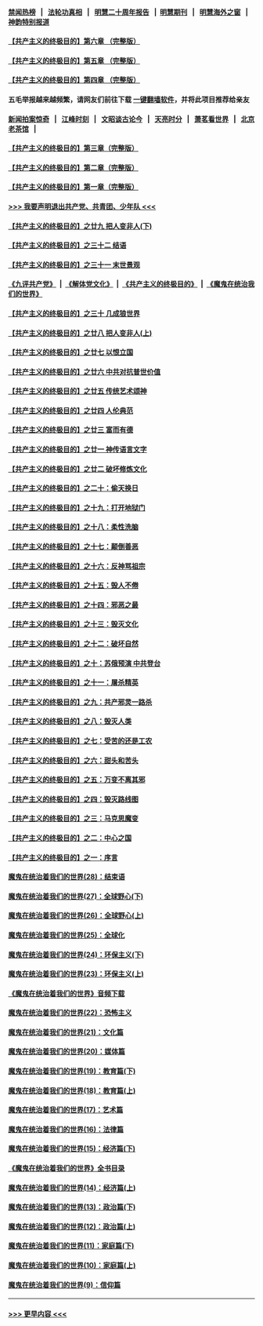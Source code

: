 #### [禁闻热榜](热点新闻.md?=0)  &nbsp;&nbsp;|&nbsp;&nbsp; [法轮功真相](https://github.com/gfw-breaker/truth/blob/master/README.md?=0) &nbsp;&nbsp;|&nbsp;&nbsp; [明慧二十周年报告](https://github.com/gfw-breaker/mh-reports/blob/master/README.md?=0) &nbsp;&nbsp;|&nbsp;&nbsp;[明慧期刊](https://github.com/gfw-breaker/mh-qikan) &nbsp;&nbsp;|&nbsp;&nbsp; [明慧海外之窗](https://github.com/gfw-breaker/mh-news/blob/master/README.md?=0) &nbsp;&nbsp;|&nbsp;&nbsp; [神韵特别报道](https://github.com/gfw-breaker/mh-news/blob/master/shenyun.md?=0)
#### [【共产主义的终极目的】第六章 （完整版）](../pages/nsc422/n11428913.md?t=03140231) 
#### [【共产主义的终极目的】第五章 （完整版）](../pages/nsc422/n11428912.md?t=03140231) 
#### [【共产主义的终极目的】第四章 （完整版）](../pages/nsc422/n11428907.md?t=03140231) 
#### 五毛举报越来越频繁，请网友们前往下载 [一键翻墙软件](https://github.com/gfw-breaker/ssr-accounts)，并将此项目推荐给亲友
#### [新闻拍案惊奇](https://github.com/gfw-breaker/banned-news/blob/master/pages/link4.md) &nbsp;&nbsp;|&nbsp;&nbsp; [江峰时刻](https://github.com/gfw-breaker/banned-news/blob/master/pages/link4.md) &nbsp;&nbsp;|&nbsp;&nbsp; [文昭谈古论今](https://github.com/gfw-breaker/banned-news/blob/master/pages/link4.md) &nbsp;&nbsp;|&nbsp;&nbsp; [天亮时分](https://github.com/gfw-breaker/banned-news/blob/master/pages/link4.md) &nbsp;&nbsp;|&nbsp;&nbsp; [萧茗看世界](https://github.com/gfw-breaker/banned-news/blob/master/pages/link4.md) &nbsp;&nbsp;|&nbsp;&nbsp; [北京老茶馆](https://github.com/gfw-breaker/banned-news/blob/master/pages/link4.md) &nbsp;&nbsp;|&nbsp;&nbsp; 
#### [【共产主义的终极目的】第三章（完整版）](../pages/nsc422/n11428848.md?t=03140231) 
#### [【共产主义的终极目的】第二章（完整版）](../pages/nsc422/n11428831.md?t=03140231) 
#### [【共产主义的终极目的】第一章（完整版）](../pages/nsc422/n11417651.md?t=03140231) 
#### [>>> 我要声明退出共产党、共青团、少年队 <<<](https://github.com/begood0513/goodnews/blob/master/quit/letter.md) 
#### [【共产主义的终极目的】之廿九 把人变非人(下)](../pages/nsc422/n11344140.md?t=03140231) 
#### [【共产主义的终极目的】之三十二 结语](../pages/nsc422/n11360535.md?t=03140231) 
#### [【共产主义的终极目的】之三十一 末世景观](../pages/nsc422/n11351129.md?t=03140231) 
#### [《九评共产党》](https://github.com/begood0513/9ping.md/blob/master/README.md) &nbsp;|&nbsp; [《解体党文化》](../../../../jtdwh.md/blob/master/README.md)  &nbsp;|&nbsp; [《共产主义的终极目的》](../../../../gczydzjmd.md/blob/master/README.md) &nbsp;|&nbsp; [《魔鬼在统治我们的世界》](../../../../mgztzwmdsj.md/blob/master/README.md) 
#### [【共产主义的终极目的】之三十 几成狼世界](../pages/nsc422/n11348280.md?t=03140231) 
#### [【共产主义的终极目的】之廿八 把人变非人(上)](../pages/nsc422/n11340492.md?t=03140231) 
#### [【共产主义的终极目的】之廿七 以恨立国](../pages/nsc422/n11336944.md?t=03140231) 
#### [【共产主义的终极目的】之廿六 中共对抗普世价值](../pages/nsc422/n11324785.md?t=03140231) 
#### [【共产主义的终极目的】之廿五 传统艺术颂神](../pages/nsc422/n11296396.md?t=03140231) 
#### [【共产主义的终极目的】之廿四 人伦典范](../pages/nsc422/n11296397.md?t=03140231) 
#### [【共产主义的终极目的】之廿三 富而有德](../pages/nsc422/n11283598.md?t=03140231) 
#### [【共产主义的终极目的】之廿一 神传语言文字](../pages/nsc422/n11263265.md?t=03140231) 
#### [【共产主义的终极目的】之廿二 破坏修炼文化](../pages/nsc422/n11245728.md?t=03140231) 
#### [【共产主义的终极目的】之二十：偷天换日](../pages/nsc422/n11238846.md?t=03140231) 
#### [【共产主义的终极目的】之十九：打开地狱门](../pages/nsc422/n11206376.md?t=03140231) 
#### [【共产主义的终极目的】之十八：柔性洗脑](../pages/nsc422/n11199994.md?t=03140231) 
#### [【共产主义的终极目的】之十七：颠倒善恶](../pages/nsc422/n11179782.md?t=03140231) 
#### [【共产主义的终极目的】之十六：反神骂祖宗](../pages/nsc422/n11166798.md?t=03140231) 
#### [【共产主义的终极目的】之十五：毁人不倦](../pages/nsc422/n11166792.md?t=03140231) 
#### [【共产主义的终极目的】之十四：邪恶之最](../pages/nsc422/n11150249.md?t=03140231) 
#### [【共产主义的终极目的】之十三：毁灭文化](../pages/nsc422/n11135227.md?t=03140231) 
#### [【共产主义的终极目的】之十二：破坏自然](../pages/nsc422/n11135214.md?t=03140231) 
#### [【共产主义的终极目的】之十：苏俄预演 中共登台](../pages/nsc422/n11118424.md?t=03140231) 
#### [【共产主义的终极目的】之十一：屠杀精英](../pages/nsc422/n11118442.md?t=03140231) 
#### [【共产主义的终极目的】之九：共产邪灵一路杀](../pages/nsc422/n11114139.md?t=03140231) 
#### [【共产主义的终极目的】之八：毁灭人类](../pages/nsc422/n11108503.md?t=03140231) 
#### [【共产主义的终极目的】之七：受苦的还是工农](../pages/nsc422/n11101809.md?t=03140231) 
#### [【共产主义的终极目的】之六：甜头和苦头](../pages/nsc422/n11096971.md?t=03140231) 
#### [【共产主义的终极目的】之五：万变不离其邪](../pages/nsc422/n11091285.md?t=03140231) 
#### [【共产主义的终极目的】之四：毁灭路线图](../pages/nsc422/n11086284.md?t=03140231) 
#### [【共产主义的终极目的】之三：马克思魔变](../pages/nsc422/n11061941.md?t=03140231) 
#### [【共产主义的终极目的】之二：中心之国](../pages/nsc422/n11047728.md?t=03140231) 
#### [【共产主义的终极目的】之一：序言](../pages/nsc422/n11086077.md?t=03140231) 
#### [魔鬼在统治着我们的世界(28)：结束语](../pages/nsc422/n10936246.md?t=03140231) 
#### [魔鬼在统治着我们的世界(27)：全球野心(下)](../pages/nsc422/n10928319.md?t=03140231) 
#### [魔鬼在统治着我们的世界(26)：全球野心(上)](../pages/nsc422/n10900318.md?t=03140231) 
#### [魔鬼在统治着我们的世界(25)：全球化](../pages/nsc422/n10788205.md?t=03140231) 
#### [魔鬼在统治着我们的世界(24)：环保主义(下)](../pages/nsc422/n10695307.md?t=03140231) 
#### [魔鬼在统治着我们的世界(23)：环保主义(上)](../pages/nsc422/n10688613.md?t=03140231) 
#### [《魔鬼在统治着我们的世界》音频下载](../pages/nsc422/n10635553.md?t=03140231) 
#### [魔鬼在统治着我们的世界(22)：恐怖主义](../pages/nsc422/n10614727.md?t=03140231) 
#### [魔鬼在统治着我们的世界(21)：文化篇](../pages/nsc422/n10597706.md?t=03140231) 
#### [魔鬼在统治着我们的世界(20)：媒体篇](../pages/nsc422/n10586579.md?t=03140231) 
#### [魔鬼在统治着我们的世界(19)：教育篇(下)](../pages/nsc422/n10564808.md?t=03140231) 
#### [魔鬼在统治着我们的世界(18)：教育篇(上)](../pages/nsc422/n10526970.md?t=03140231) 
#### [魔鬼在统治着我们的世界(17)：艺术篇](../pages/nsc422/n10499093.md?t=03140231) 
#### [魔鬼在统治着我们的世界(16)：法律篇](../pages/nsc422/n10485969.md?t=03140231) 
#### [魔鬼在统治着我们的世界(15)：经济篇(下)](../pages/nsc422/n10469975.md?t=03140231) 
#### [《魔鬼在统治着我们的世界》全书目录](../pages/nsc422/n10464261.md?t=03140231) 
#### [魔鬼在统治着我们的世界(14)：经济篇(上)](../pages/nsc422/n10457370.md?t=03140231) 
#### [魔鬼在统治着我们的世界(13)：政治篇(下)](../pages/nsc422/n10448270.md?t=03140231) 
#### [魔鬼在统治着我们的世界(12)：政治篇(上)](../pages/nsc422/n10444576.md?t=03140231) 
#### [魔鬼在统治着我们的世界(11)：家庭篇(下)](../pages/nsc422/n10440961.md?t=03140231) 
#### [魔鬼在统治着我们的世界(10)：家庭篇(上)](../pages/nsc422/n10435448.md?t=03140231) 
#### [魔鬼在统治着我们的世界(9)：信仰篇](../pages/nsc422/n10432159.md?t=03140231) 

----
#### [ >>> 更早内容 <<< ](../indexes/nsc422-earlier.md)
